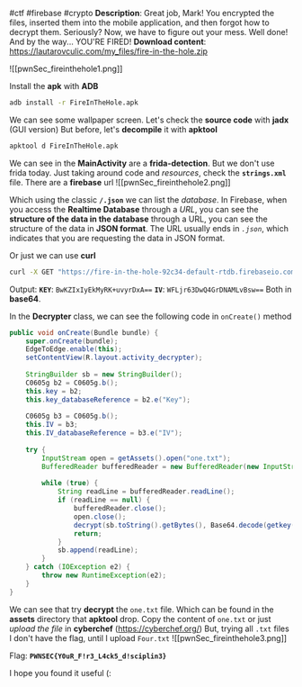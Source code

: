 #ctf #firebase #crypto 
**Description**: Great job, Mark! You encrypted the files, inserted them into the mobile application, and then forgot how to decrypt them. Seriously? Now, we have to figure out your mess. Well done! And by the way... YOU'RE FIRED!
**Download content**: https://lautarovculic.com/my_files/fire-in-the-hole.zip

![[pwnSec_fireinthehole1.png]]

Install the **apk** with **ADB**
```bash
adb install -r FireInTheHole.apk
```

We can see some wallpaper screen.
Let's check the **source code** with **jadx** (GUI version)
But before, let's **decompile** it with **apktool**
```bash
apktool d FireInTheHole.apk
```

We can see in the **MainActivity** are a **frida-detection**. But we don't use frida today.
Just taking around code and *resources*, check the **`strings.xml`** file.
There are a **firebase** url
![[pwnSec_fireinthehole2.png]]

Which using the classic **`/.json`** we can list the *database*.
In Firebase, when you access the **Realtime Database** through a *URL*, you can see the **structure of the data in the database** through a URL, you can see the structure of the data in **JSON format**. The URL usually ends in *`.json`*, which indicates that you are requesting the data in JSON format.

Or just we can use **curl**
```bash
curl -X GET "https://fire-in-the-hole-92c34-default-rtdb.firebaseio.com/.json"
```
Output:
**`KEY`**: `BwKZIxIyEkMyRK+uvyrDxA==`
**`IV`**: `WFLjr63DwQ4GrDNAMLvBsw==`
Both in **base64**.

In the **Decrypter** class, we can see the following code in `onCreate()` method
```java
public void onCreate(Bundle bundle) {
    super.onCreate(bundle);
    EdgeToEdge.enable(this);
    setContentView(R.layout.activity_decrypter);
    
    StringBuilder sb = new StringBuilder();
    C0605g b2 = C0605g.b();
    this.key = b2;
    this.key_databaseReference = b2.e("Key");
    
    C0605g b3 = C0605g.b();
    this.IV = b3;
    this.IV_databaseReference = b3.e("IV");
    
    try {
        InputStream open = getAssets().open("one.txt");
        BufferedReader bufferedReader = new BufferedReader(new InputStreamReader(open));
        
        while (true) {
            String readLine = bufferedReader.readLine();
            if (readLine == null) {
                bufferedReader.close();
                open.close();
                decrypt(sb.toString().getBytes(), Base64.decode(getkey(), 0), Base64.decode(getIV(), 0));
                return;
            }
            sb.append(readLine);
        }
    } catch (IOException e2) {
        throw new RuntimeException(e2);
    }
}
```

We can see that try **decrypt** the `one.txt` file. Which can be found in the **assets** directory that **apktool** drop.
Copy the content of `one.txt` or just *upload the file* in **cyberchef** (https://cyberchef.org/)
But, trying all `.txt` files I don't have the flag, until I upload `Four.txt`
![[pwnSec_fireinthehole3.png]]

Flag: **`PWNSEC{Y0uR_F!r3_L4ck5_d!sciplin3}`**

I hope you found it useful (: